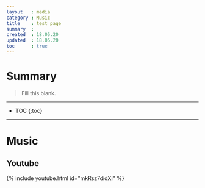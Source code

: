 ```yaml
---
layout   : media
category : Music
title    : test page
summary  : 
created  : 18.05.20
updated  : 18.05.20
toc      : true
---
```


# Summary

> Fill this blank.

* * *

* TOC
 {:toc}

* * *

# Music

## Youtube

{% include youtube.html id="mkRsz7didXI" %}